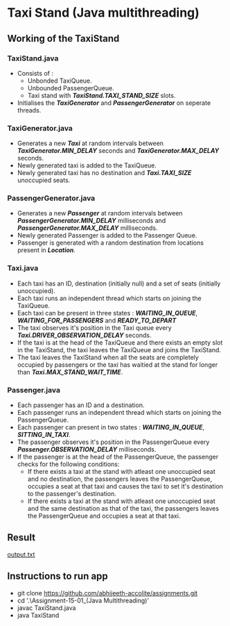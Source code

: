 # Taxi Stand (Java multithreading)

## Working of the TaxiStand

### TaxiStand.java

- Consists of :
  - Unbonded TaxiQueue.
  - Unbounded PassengerQueue.
  - Taxi stand with **_TaxiStand.TAXI_STAND_SIZE_** slots.
- Initialises the **_TaxiGenerator_** and **_PassengerGenerator_** on seperate threads.

### TaxiGenerator.java

- Generates a new **_Taxi_** at random intervals between **_TaxiGenerator.MIN_DELAY_** seconds and **_TaxiGenerator.MAX_DELAY_** seconds.
- Newly generated taxi is added to the TaxiQueue.
- Newly generated taxi has no destination and **_Taxi.TAXI_SIZE_** unoccupied seats.

### PassengerGenerator.java

- Generates a new **_Passenger_** at random intervals between **_PassengerGenerator.MIN_DELAY_** milliseconds and **_PassengerGenerator.MAX_DELAY_** milliseconds.
- Newly generated Passenger is added to the Passenger Queue.
- Passenger is generated with a random destination from locations present in **_Location_**.

### Taxi.java

- Each taxi has an ID, destination (initially null) and a set of seats (initially unoccupied).
- Each taxi runs an independent thread which starts on joining the TaxiQueue.
- Each taxi can be present in three states : **_WAITING_IN_QUEUE_**, **_WAITING_FOR_PASSENGERS_** and **_READY_TO_DEPART_**
- The taxi observes it's position in the Taxi queue every **_Taxi.DRIVER_OBSERVATION_DELAY_** seconds.
- If the taxi is at the head of the TaxiQueue and there exists an empty slot in the TaxiStand, the taxi leaves the TaxiQueue and joins the TaxiStand.
- The taxi leaves the TaxiStand when all the seats are completely occupied by passengers or the taxi has waitied at the stand for longer than **_Taxi.MAX_STAND_WAIT_TIME_**.

### Passenger.java

- Each passenger has an ID and a destination.
- Each passenger runs an independent thread which starts on joining the PassengerQueue.
- Each passenger can present in two states : **_WAITING_IN_QUEUE_**, **_SITTING_IN_TAXI_**.
- The passenger observes it's position in the PassengerQueue every **_Passenger.OBSERVATION_DELAY_** milliseconds.
- If the passenger is at the head of the PassengerQueue, the passenger checks for the following conditions:
  - If there exists a taxi at the stand with atleast one unoccupied seat and no destination, the passengers leaves the PassengerQueue, occupies a seat at that taxi and causes the taxi to set it's destination to the passenger's destination.
  - If there exists a taxi at the stand with atleast one unoccupied seat and the same destination as that of the taxi, the passengers leaves the PassengerQueue and occupies a seat at that taxi.

## Result

[output.txt](output.txt)

## Instructions to run app

- git clone https://github.com/abhijeeth-accolite/assignments.git
- cd '.\Assignment-15-01\_(Java Multithreading)\'
- javac TaxiStand.java
- java TaxiStand
